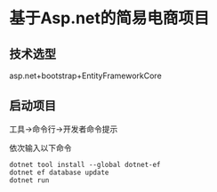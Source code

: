 # 基于Asp.net的简易电商项目
## 技术选型
asp.net+bootstrap+EntityFrameworkCore

## 启动项目

工具->命令行->开发者命令提示

依次输入以下命令

``` shell
dotnet tool install --global dotnet-ef
dotnet ef database update
dotnet run
```
